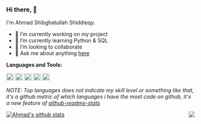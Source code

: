### Hi there, 👋
I'm Ahmad Shibghatullah Shiddieqy.
<!--- --->
- 🔭 I’m currently working on my project
- 🌱 I’m currently learning Python & SQL
- 👯 I’m looking to collaborate
- 💬 Ask me about anything [here](https://github.com/ahmaddot/ahmaddot/issues)

**Languages and Tools:**  

<code><img height="20" src="https://user-images.githubusercontent.com/68532033/89094528-fee02100-d3ee-11ea-9e47-827d0dd6afc1.png"></code>
<code><img height="20" src="https://user-images.githubusercontent.com/68532033/89094597-cc82f380-d3ef-11ea-8f31-37f48f91a8b6.png"></code>
<code><img height="20" src="https://user-images.githubusercontent.com/68532033/89094573-89c11b80-d3ef-11ea-85f1-fecf392f0469.png"></code>
<code><img height="20" src="https://user-images.githubusercontent.com/68532033/89094574-8a59b200-d3ef-11ea-940d-67cac6abca81.png"></code>
<code><img height="20" src="https://user-images.githubusercontent.com/68532033/89094575-8af24880-d3ef-11ea-9ffa-5d4c777645d4.png"></code>

<!--- 
  if you have forked this to use on your profile, 
  Change the `github-readme-stats.ahmaddot1.vercel.app` to `github-readme-stats.vercel.app` 
--->

<!-- Change the `github-readme-stats.ahmaddot1.vercel.app` to `github-readme-stats.vercel.app`  -->

*NOTE: Top languages does not indicate my skill level or something like that, it's a github metric of which languages i have the most code on github, it's a new feature of [github-readme-stats](https://github.com/ahmaddot/github-readme-stats)*


<a href="https://github.com/ahmaddot/github-readme-stats">
  <img align="center" src="https://github-readme-stats.anuraghazra1.vercel.app/api?username=ahmaddot&show_icons=true&include_all_commits=true&theme=radical" alt="Ahmad's github stats" />
</a>
<a href="https://github.com/ahmaddot/github-readme-stats">
  <!-- Change the `github-readme-stats.ahmaddot1.vercel.app` to `github-readme-stats.vercel.app`  -->
 <img align='right' src = "https://github-readme-stats.vercel.app/api/top-langs/?username=ahmaddot&show_icons=true&show_icons=true&title_color=fff&icon_color=0BB7F3&text_color=9f9f9f&bg_color=151515">
</a>



